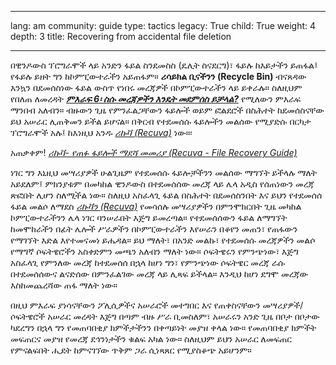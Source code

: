 

---

lang: am
community: guide
type: tactics
legacy: True
child: True
weight: 4
depth: 3
title: Recovering from accidental file deletion

---

በዊንዶውስ ፕሮግራሞች ላይ አንድን ፋይል ስንደመስስ (ዴሊት ስናደርግ)፣ ፋይሉ ከእይታችን ይጠፋል፤ የፋይሉ ይዘት ግን ከኮምፒውተራችን አይጠፋም። **ሪሳይክል ቢናችንን (Recycle Bin)** ብናጸዳው እንኳን በደመሰስነው ፋይል ውስጥ የነበሩ መረጃዎች በኮምፒውተራችን ላይ ይቀራሉ። ስለዚህም የበለጠ ለመረዳት  [***ምእራፍ 6፡ ስሱ መረጃዎችን እንዴት መደምሰስ ይቻላል?***](/am/chapter-6) የሚለውን  ምእራፍ ማንበብ አለብን። ብዙውን ጊዜ የምንፈልጋቸውን ፋይሎች ወይም ፎልደሮች በስሕተት ከደመሰስናቸው ይህ አሠራር ሊጠቅመን ይችል ይሆናል። በቅርብ የተደመሰሱ ፋይሎችን መልሰው የሚያድሱ በርካታ ፕሮግራሞች አሉ፤ ከእነዚህ አንዱ  [*ሪኩቫ (Recuva)*](/am/recuva_main) ነው።፡


<div class="getstarted" markdown="1">

አጠቃቀም!  [*ሪኩቫ- የጠፉ ፋይሎች ማደሻ መመሪያ (Recuva - File Recovery Guide)*](/en/recuva_main)

</div>


ነገር ግን እኒዚህ መሣሪያዎች ሁልጊዜም የተደመሰሱ ፋይሎቻችንን መልሰው ማግኘት ይችላሉ ማለት አይደለም፤ ምክንያቱም በመካከል ዊንዶውስ በተደመሰሰው መረጃ ላይ ሌላ አዲስ የሰጠነውን መረጃ ጽፎበት ሊሆን ስለሚችል ነው። ስለዚህ አስፈላጊ ፋይል በስሕተት በደመሰስንበት እና ይህን የተደመሰሰ ፋይል መልሶ ለማደስ [*ሪኩቫን (Recuva)*](/am/recuva_main) የመሳሰሉ መሣሪያዎችን በምንሞክርበት ጊዜ መካከል ኮምፒውተራችንን ሌላ ነገር ባንሠራበት እጅግ ይመረጣል። የተደመሰሰውን ፋይል ለማግኘት ከመሞከራችን በፊት ሌሎች ሥራዎችን በኮምፒውተራችን እየሠራን በቆየን መጠን፣ የጠፋውን የማገኘት እድል እየተመናመነ ይሔዳል። ይህ ማለት፣ በአንድ መልኩ፣ የተደመሰሱ መረጃዎችን መልሶ የማግኛ ሶፍትዌሮችን አስቀድምን መጫን አለብን ማለት ነው። ሶፍትዌሩን የምንጭነው፣ እጅግ አስፈላጊ የምንለው መረጃ ከተደመሰሰ በኋላ ከሆነ ግን፣ የምንጭነው ሶፍትዌር መረጃ ራሱ በተደመሰሰውና ልናድሰው በምንፈልገው መረጃ ላይ ሊጻፍ ይችላል። እንዲህ ከሆነ ደግሞ መረጃው እስከመጨረሻው ጠፋ ማለት ነው።


በዚህ ምእራፍ ያነሳናቸውን ፖሊሲዎችና አሠራሮች መተግበር እና የጠቀስናቸውን መሣሪያዎች/ሶፍትዌሮች አሠራር መረዳት እጅግ በጣም ብዙ ሥራ ቢመስለም፣ አሠራሩን አንድ ጊዜ በቦታ በቦታው ካደረግን በኋላ ግን የመጠባበቂያ ክምችታችንን በቀጣይነት መያዝ ቀላል ነው። የመጠባበቂያ ክምችት መፍጠርና መያዝ የመረጃ ደኅንነታችን ቁልፍ አካል ነው። ስለዚህም ይህን አሠራር ለመፍጠር የምናልፍበት ሒደት ከምናገኘው ጥቅም ጋራ ሲነጻጸር የሚያስቆጭ አይሆንም።

